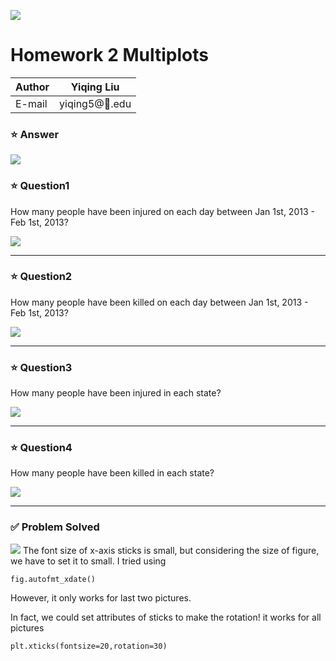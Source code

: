 ![](https://ws1.sinaimg.cn/large/006tNbRwly1fvh59oez3dj304t04uaap.jpg)
# Homework 2 Multiplots

|Author|Yiqing Liu|
|---|---
|E-mail|yiqing5@:corn:.edu

### :star: Answer
![](https://ws1.sinaimg.cn/large/006tNbRwly1fvhkl94129j31kw0sgqb3.jpg)



### :star: Question1
How many people have been injured on each day between Jan 1st, 2013 - Feb 1st, 2013?

![](https://ws1.sinaimg.cn/large/006tNbRwly1fvh0wa8bmij30rs0goaa9.jpg)

****
### :star: Question2
How many people have been killed on each day between Jan 1st, 2013 - Feb 1st, 2013?

![](https://ws2.sinaimg.cn/large/006tNbRwly1fvh0wt833wj30rs0gomxc.jpg)
****
### :star: Question3
How many people have been injured in each state?

![](https://ws4.sinaimg.cn/large/006tNbRwly1fvh0wwrcglj30rs0godgh.jpg)
****
### :star: Question4
How many people have been killed in each state?

![](https://ws4.sinaimg.cn/large/006tNbRwly1fvh0x0fv3bj30rs0goq3k.jpg)
****

### :white_check_mark: Problem Solved
![](https://ws2.sinaimg.cn/large/006tNbRwly1fvh4f12a75j31kw0y5mzc.jpg)
The font size of x-axis sticks is small, but considering the size of figure, we have to set it to small. I tried using <pre><code>fig.autofmt_xdate()</code></pre>  However, it only works for last two pictures.  

In fact, we could set attributes of sticks to make the rotation! it works for all pictures <pre><code>plt.xticks(fontsize=20,rotation=30)</code></pre>



